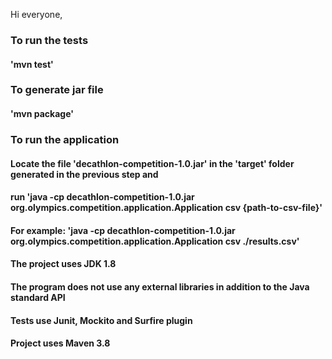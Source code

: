 Hi everyone,


### To run the tests 
#### 'mvn test'

### To generate jar file
#### 'mvn package'

### To run the application 
#### Locate the file 'decathlon-competition-1.0.jar' in the 'target' folder generated in the previous step and 
#### run 'java -cp decathlon-competition-1.0.jar org.olympics.competition.application.Application csv {path-to-csv-file}'

#### For example: 'java -cp decathlon-competition-1.0.jar org.olympics.competition.application.Application csv ./results.csv'

#### The project uses JDK 1.8
#### The program does not use any external libraries in addition to the Java standard API
#### Tests use Junit, Mockito and Surfire plugin
#### Project uses Maven 3.8
